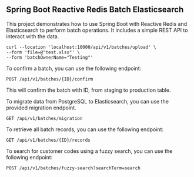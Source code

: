 ## Spring Boot Reactive Redis Batch Elasticsearch

This project demonstrates how to use Spring Boot with Reactive Redis and Elasticsearch to perform batch operations. It
includes a simple REST API to interact with the data.

```shell
curl --location 'localhost:10000/api/v1/batches/upload' \
--form 'file=@"test.xlsx"' \
--form 'batchOwnerName="Testing"'
```

To confirm a batch, you can use the following endpoint:

```http request
POST /api/v1/batches/{ID}/confirm
```

This will confirm the batch with ID, from staging to production table.

To migrate data from PostgreSQL to Elasticsearch, you can use the provided migration endpoint.

```http request
GET /api/v1/batches/migration
```

To retrieve all batch records, you can use the following endpoint:

```http request
GET /api/v1/batches/{ID}/records
```

To search for customer codes using a fuzzy search, you can use the following endpoint:

```http request
POST /api/v1/batches/fuzzy-search?searchTerm=search
```